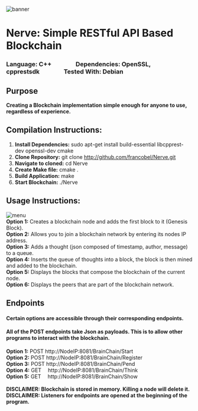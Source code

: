 ![banner](https://github.com/francobel/CTF-Writeups/blob/master/Nerve/banner.png "banner")
# Nerve: Simple RESTful API Based Blockchain
### Language: C++    Dependencies: OpenSSL, cpprestsdk    Tested With: Debian
## Purpose
**Creating a Blockchain implementation simple enough for anyone to use, regardless of experience.**
 
## Compilation Instructions:
1. **Install Dependencies:** sudo apt-get install build-essential libcpprest-dev openssl-dev cmake
2. **Clone Repository:** git clone http://github.com/francobel/Nerve.git  
3. **Navigate to cloned:** cd Nerve
4. **Create Make file:** cmake .
5. **Build Application:** make
6. **Start Blockchain:** ./Nerve

## Usage Instructions: 
![menu](https://github.com/francobel/CTF-Writeups/blob/master/Nerve/menu.png "menu")\
**Option 1:** Creates a blockchain node and adds the first block to it (Genesis Block).\
**Option 2:** Allows you to join a blockchain network by entering its nodes IP address.\
**Option 3:** Adds a thought (json composed of timestamp, author, message) to a queue.\
**Option 4:** Inserts the queue of thoughts into a block, the block is then mined and added to the blockchain.\
**Option 5:** Displays the blocks that compose the blockchain of the current node.\
**Option 6:** Displays the peers that are part of the blockchain network.
## Endpoints
#### Certain options are accessible through their corresponding endpoints.
#### All of the POST endpoints take Json as payloads. This is to allow other programs to interact with the blockchain.
**Option 1:** POST http://NodeIP:8081/BrainChain/Start \
**Option 2:** POST http://NodeIP:8081/BrainChain/Register \
**Option 3:** POST http://NodeIP:8081/BrainChain/Pend \
**Option 4:** GET  http://NodeIP:8081/BrainChain/Think \
**Option 5:** GET  http://NodeIP:8081/BrainChain/Show \
 \
**DISCLAIMER: Blockchain is stored in memory. Killing a node will delete it.** \
**DISCLAIMER: Listeners for endpoints are opened at the beginning of the program.**
